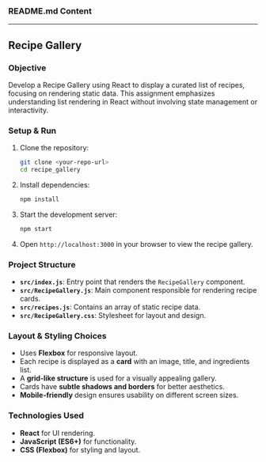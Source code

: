 ### **README.md Content**

---

## **Recipe Gallery**

### **Objective**

Develop a Recipe Gallery using React to display a curated list of recipes, focusing on rendering static data. This assignment emphasizes understanding list rendering in React without involving state management or interactivity.

### **Setup & Run**

1. Clone the repository:
   ```bash
   git clone <your-repo-url>
   cd recipe_gallery
   ```
2. Install dependencies:
   ```bash
   npm install
   ```
3. Start the development server:
   ```bash
   npm start
   ```
4. Open `http://localhost:3000` in your browser to view the recipe gallery.

### **Project Structure**

- **`src/index.js`**: Entry point that renders the `RecipeGallery` component.
- **`src/RecipeGallery.js`**: Main component responsible for rendering recipe cards.
- **`src/recipes.js`**: Contains an array of static recipe data.
- **`src/RecipeGallery.css`**: Stylesheet for layout and design.

### **Layout & Styling Choices**

- Uses **Flexbox** for responsive layout.
- Each recipe is displayed as a **card** with an image, title, and ingredients list.
- A **grid-like structure** is used for a visually appealing gallery.
- Cards have **subtle shadows and borders** for better aesthetics.
- **Mobile-friendly** design ensures usability on different screen sizes.

### **Technologies Used**

- **React** for UI rendering.
- **JavaScript (ES6+)** for functionality.
- **CSS (Flexbox)** for styling and layout.
